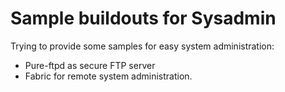 Sample buildouts for Sysadmin
=============================

Trying to provide some samples for easy system administration:

* Pure-ftpd as secure FTP server
* Fabric for remote system administration.
